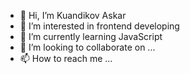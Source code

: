 - 👋 Hi, I’m Kuandikov Askar
- 👀 I’m interested in frontend developing
- 🌱 I’m currently learning JavaScript
- 💞️ I’m looking to collaborate on ...
- 📫 How to reach me ...

<!---
yxogum/yxogum is a ✨ special ✨ repository because its `README.md` (this file) appears on your GitHub profile.
You can click the Preview link to take a look at your changes.
--->
